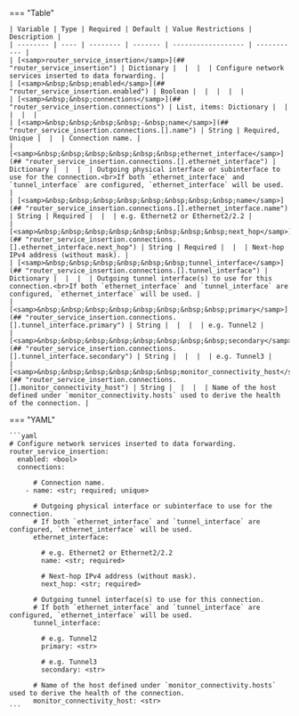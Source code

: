 <!--
  ~ Copyright (c) 2025 Arista Networks, Inc.
  ~ Use of this source code is governed by the Apache License 2.0
  ~ that can be found in the LICENSE file.
  -->
=== "Table"

    | Variable | Type | Required | Default | Value Restrictions | Description |
    | -------- | ---- | -------- | ------- | ------------------ | ----------- |
    | [<samp>router_service_insertion</samp>](## "router_service_insertion") | Dictionary |  |  |  | Configure network services inserted to data forwarding. |
    | [<samp>&nbsp;&nbsp;enabled</samp>](## "router_service_insertion.enabled") | Boolean |  |  |  |  |
    | [<samp>&nbsp;&nbsp;connections</samp>](## "router_service_insertion.connections") | List, items: Dictionary |  |  |  |  |
    | [<samp>&nbsp;&nbsp;&nbsp;&nbsp;-&nbsp;name</samp>](## "router_service_insertion.connections.[].name") | String | Required, Unique |  |  | Connection name. |
    | [<samp>&nbsp;&nbsp;&nbsp;&nbsp;&nbsp;&nbsp;ethernet_interface</samp>](## "router_service_insertion.connections.[].ethernet_interface") | Dictionary |  |  |  | Outgoing physical interface or subinterface to use for the connection.<br>If both `ethernet_interface` and `tunnel_interface` are configured, `ethernet_interface` will be used. |
    | [<samp>&nbsp;&nbsp;&nbsp;&nbsp;&nbsp;&nbsp;&nbsp;&nbsp;name</samp>](## "router_service_insertion.connections.[].ethernet_interface.name") | String | Required |  |  | e.g. Ethernet2 or Ethernet2/2.2 |
    | [<samp>&nbsp;&nbsp;&nbsp;&nbsp;&nbsp;&nbsp;&nbsp;&nbsp;next_hop</samp>](## "router_service_insertion.connections.[].ethernet_interface.next_hop") | String | Required |  |  | Next-hop IPv4 address (without mask). |
    | [<samp>&nbsp;&nbsp;&nbsp;&nbsp;&nbsp;&nbsp;tunnel_interface</samp>](## "router_service_insertion.connections.[].tunnel_interface") | Dictionary |  |  |  | Outgoing tunnel interface(s) to use for this connection.<br>If both `ethernet_interface` and `tunnel_interface` are configured, `ethernet_interface` will be used. |
    | [<samp>&nbsp;&nbsp;&nbsp;&nbsp;&nbsp;&nbsp;&nbsp;&nbsp;primary</samp>](## "router_service_insertion.connections.[].tunnel_interface.primary") | String |  |  |  | e.g. Tunnel2 |
    | [<samp>&nbsp;&nbsp;&nbsp;&nbsp;&nbsp;&nbsp;&nbsp;&nbsp;secondary</samp>](## "router_service_insertion.connections.[].tunnel_interface.secondary") | String |  |  |  | e.g. Tunnel3 |
    | [<samp>&nbsp;&nbsp;&nbsp;&nbsp;&nbsp;&nbsp;monitor_connectivity_host</samp>](## "router_service_insertion.connections.[].monitor_connectivity_host") | String |  |  |  | Name of the host defined under `monitor_connectivity.hosts` used to derive the health of the connection. |

=== "YAML"

    ```yaml
    # Configure network services inserted to data forwarding.
    router_service_insertion:
      enabled: <bool>
      connections:

          # Connection name.
        - name: <str; required; unique>

          # Outgoing physical interface or subinterface to use for the connection.
          # If both `ethernet_interface` and `tunnel_interface` are configured, `ethernet_interface` will be used.
          ethernet_interface:

            # e.g. Ethernet2 or Ethernet2/2.2
            name: <str; required>

            # Next-hop IPv4 address (without mask).
            next_hop: <str; required>

          # Outgoing tunnel interface(s) to use for this connection.
          # If both `ethernet_interface` and `tunnel_interface` are configured, `ethernet_interface` will be used.
          tunnel_interface:

            # e.g. Tunnel2
            primary: <str>

            # e.g. Tunnel3
            secondary: <str>

          # Name of the host defined under `monitor_connectivity.hosts` used to derive the health of the connection.
          monitor_connectivity_host: <str>
    ```
